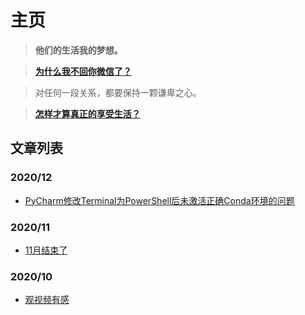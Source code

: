 # 主页

> **他们的生活我的梦想。**

> [**为什么我不回你微信了？**](https://zhuanlan.zhihu.com/p/77330685)  

> 对任何一段关系，都要保持一颗谦卑之心。  

> [**怎样才算真正的享受生活？**](https://www.zhihu.com/question/41199757/answer/1601295021)

## 文章列表

### 2020/12

- [PyCharm修改Terminal为PowerShell后未激活正确Conda环境的问题](/posts/2020/12/2PyCharm修改Terminal为PowerShell后未激活正确Conda环境的问题.md)

### 2020/11

- [11月结束了](/posts/2020/11/3011月结束了.md)

### 2020/10

- [观视频有感](/posts/2020/10/23观视频有感.md)